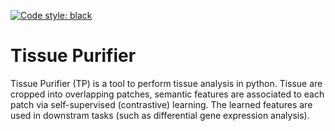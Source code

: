 [![Code style: black](https://img.shields.io/badge/code%20style-black-000000.svg)](https://github.com/psf/black)
# Tissue Purifier 
Tissue Purifier (TP) is a tool to perform tissue analysis in python.
Tissue are cropped into overlapping patches, semantic features are associated to each patch via self-supervised (contrastive) 
learning. The learned features are used in downstram tasks (such as differential gene expression analysis).
